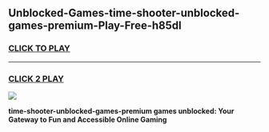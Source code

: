 
## Unblocked-Games-time-shooter-unblocked-games-premium-Play-Free-h85dl
<h3>
<a href="https://premium76.site?title=time-shooter-unblocked-games-premium&ref=15A">CLICK TO PLAY</a></h3>
<hr>

<h3>
<a href="https://premium76.site?title=time-shooter-unblocked-games-premium&ref=15A">CLICK 2 PLAY</a>
  
</h3>

<a href="https://premium76.site?title=time-shooter-unblocked-games-premium&ref=15A"><img src="https://clearcache.store/games.png"></a>


**time-shooter-unblocked-games-premium games unblocked: Your Gateway to Fun and Accessible Online Gaming**
